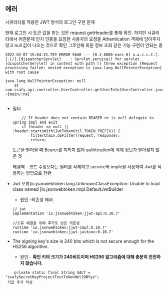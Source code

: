 ## 에러

시큐리티를 적용한 JWT 방식의 로그인 구현 문제

현재 로그인 시  토큰 값을 받는 것은 request.getHeader를 통해 확인. 하지만 시큐리티에서 어떤문제 인지 인증을 요청한 사용자의 요청을 Athentication 객체에 담아주지 않고 null 값이 나오는 것으로 확인  그로인해 회원 정보 조회 같은 기능 구현이 안되는 중

```
2022-02-07 15:04:15.759 ERROR 5640 --- [0.1-8080-exec-6] o.a.c.c.C.[.[.[/].[dispatcherServlet]    : Servlet.service() for servlet [dispatcherServlet] in context with path [] threw exception [Request processing failed; nested exception is java.lang.NullPointerException] with root cause

java.lang.NullPointerException: null
	at com.ssafy.api.controller.UserController.getUserInfo(UserController.java:75) ~[main/:na]
	
```

- 필터

  ```
      // If header does not contain BEARER or is null delegate to Spring impl and exit
      if (header == null || !header.startsWith(JwtTokenUtil.TOKEN_PREFIX)) {
          filterChain.doFilter(request, response);
          return;
  ```

  토큰을 받아올 때 Bearer를 지키지 않아 authtication에 객체 정보가 받아짖지 않은 것

  해결책 -	코드 수정보다는 필터를 삭제하고 service와 imple을 사용하여 Jwt를 적용하는 방법으로 전환

  

- Jwt 오류(io.jsonwebtoken.lang.UnknownClassException: Unable to load class named [io.jsonwebtoken.impl.DefaultJwtBuilder

  - 원인 -의존성 에러

  ```
  // jwt
  implementation 'io.jsonwebtoken:jjwt-api:0.10.7'
  
  //오류 해결을 위해 추가로 넣은 의존성
  runtime 'io.jsonwebtoken:jjwt-impl:0.10.7'
  runtime 'io.jsonwebtoken:jjwt-jackson:0.10.7'
  ```

- The signing key's size is 240 bits which is not secure enough for the HS256 algorithm.

  - 원인 - **확인 키의 크기가 240비트이며 HS256 알고리즘에 대해 충분히 안전하지 않습니다.**

```
    private static final String SALT = "ssafySecretKeyProjectTestTokenHellOBYye";
 키값 추가 작성
```

